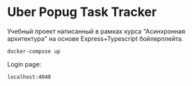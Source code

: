 # Uber Popug Task Tracker

Учебный проект написанный в рамках курса "Асинхронная архитектура" на основе Express+Typescript бойлерплейта.

```shell
docker-compose up
```

Login page:
```shell
localhost:4040
```
